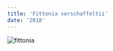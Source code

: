 ```yaml
---
title: 'Fittonia verschaffeltii'
date: '2018'
---
```

![fittonia](/piante/fittonia_files/20191030_105323.jpg)